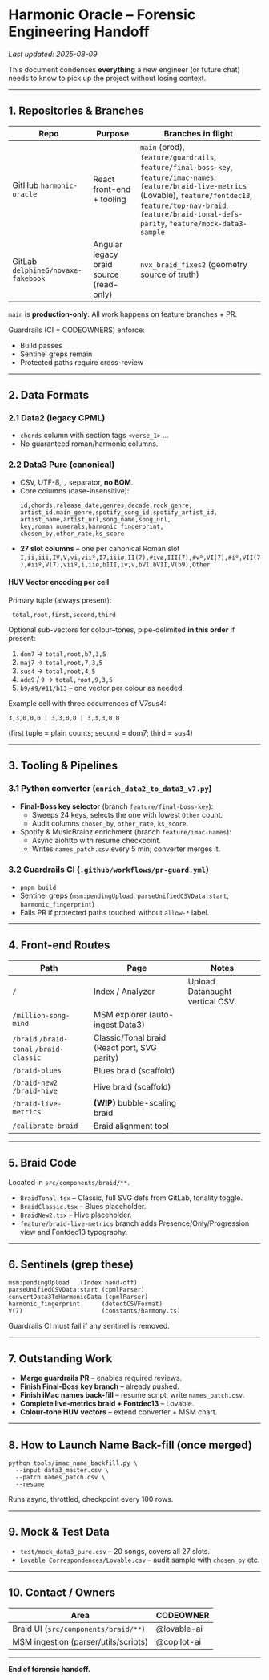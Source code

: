 # Harmonic Oracle – Forensic Engineering Handoff

_Last updated: 2025-08-09_

This document condenses **everything** a new engineer (or future chat) needs to know to pick up the project without losing context.

---
## 1. Repositories & Branches

| Repo | Purpose | Branches in flight |
|------|---------|-------------------|
| GitHub `harmonic-oracle` | React front-end + tooling | `main` (prod), `feature/guardrails`, `feature/final-boss-key`, `feature/imac-names`, `feature/braid-live-metrics` (Lovable), `feature/fontdec13`, `feature/top-nav-braid`, `feature/braid-tonal-defs-parity`, `feature/mock-data3-sample` |
| GitLab `delphineG/novaxe-fakebook` | Angular legacy braid source (read-only) | `nvx_braid_fixes2` (geometry source of truth) |

`main` is **production-only**.  All work happens on feature branches + PR.

Guardrails (CI + CODEOWNERS) enforce:
* Build passes
* Sentinel greps remain
* Protected paths require cross-review

---
## 2. Data Formats

### 2.1 Data2 (legacy CPML)
* `chords` column with section tags `<verse_1>` …
* No guaranteed roman/harmonic columns.

### 2.2 Data3 Pure (canonical)
* CSV, UTF-8, `,` separator, **no BOM**.
* Core columns (case-insensitive):
  ```
  id,chords,release_date,genres,decade,rock_genre,
  artist_id,main_genre,spotify_song_id,spotify_artist_id,
  artist_name,artist_url,song_name,song_url,
  key,roman_numerals,harmonic_fingerprint,
  chosen_by,other_rate,ks_score
  ```
* **27 slot columns** – one per canonical Roman slot
  `I,ii,iii,IV,V,vi,viiº,I7,iiiø,II(7),#ivø,III(7),#vº,VI(7),#iº,VII(7),#iiº,V(7),viiº,i,iiø,bIII,iv,v,bVI,bVII,V(b9),Other`

#### HUV Vector encoding per cell
Primary tuple (always present):
```
 total,root,first,second,third
```
Optional sub-vectors for colour–tones, pipe-delimited **in this order** if present:
1. `dom7` → `total,root,b7,3,5`
2. `maj7` → `total,root,7,3,5`
3. `sus4` → `total,root,4,5`
4. `add9` / `9` → `total,root,9,3,5`
5. `b9/#9/#11/b13` – one vector per colour as needed.

Example cell with three occurrences of V7sus4:
```
3,3,0,0,0 | 3,3,0,0 | 3,3,3,0,0
```
(first tuple = plain counts; second = dom7; third = sus4)

---
## 3. Tooling & Pipelines

### 3.1 Python converter (`enrich_data2_to_data3_v7.py`)
* **Final-Boss key selector** (branch `feature/final-boss-key`):
  * Sweeps 24 keys, selects the one with lowest `Other` count.
  * Audit columns `chosen_by`, `other_rate`, `ks_score`.
* Spotify & MusicBrainz enrichment (branch `feature/imac-names`):
  * Async aiohttp with resume checkpoint.
  * Writes `names_patch.csv` every 5 min; converter merges it.

### 3.2 Guardrails CI (`.github/workflows/pr-guard.yml`)
* `pnpm build`
* Sentinel greps (`msm:pendingUpload`, `parseUnifiedCSVData:start`, `harmonic_fingerprint`)
* Fails PR if protected paths touched without `allow-*` label.

---
## 4. Front-end Routes

| Path | Page | Notes |
|------|------|-------|
| `/` | Index / Analyzer | Upload Datanaught vertical CSV.
| `/million-song-mind` | MSM explorer (auto-ingest Data3) |
| `/braid` `/braid-tonal` `/braid-classic` | Classic/Tonal braid (React port, SVG parity) |
| `/braid-blues` | Blues braid (scaffold) |
| `/braid-new2` `/braid-hive` | Hive braid (scaffold) |
| `/braid-live-metrics` | **(WIP)** bubble-scaling braid |
| `/calibrate-braid` | Braid alignment tool |

---
## 5. Braid Code

Located in `src/components/braid/**`.
* `BraidTonal.tsx` – Classic, full SVG defs from GitLab, tonality toggle.
* `BraidClassic.tsx` – Blues placeholder.
* `BraidNew2.tsx` – Hive placeholder.
* `feature/braid-live-metrics` branch adds Presence/Only/Progression view and Fontdec13 typography.

---
## 6. Sentinels (grep these)
```
msm:pendingUpload   (Index hand-off)
parseUnifiedCSVData:start (cpmlParser)
convertData3ToHarmonicData (cpmlParser)
harmonic_fingerprint      (detectCSVFormat)
V(7)                      (constants/harmony.ts)
```
Guardrails CI must fail if any sentinel is removed.

---
## 7. Outstanding Work

* **Merge guardrails PR** – enables required reviews.
* **Finish Final-Boss key branch** – already pushed.
* **Finish iMac names back-fill** – resume script, write `names_patch.csv`.
* **Complete live-metrics braid + Fontdec13** – Lovable.
* **Colour-tone HUV vectors** – extend converter + MSM chart.

---
## 8. How to Launch Name Back-fill (once merged)
```
python tools/imac_name_backfill.py \
  --input data3_master.csv \
  --patch names_patch.csv \
  --resume
```
Runs async, throttled, checkpoint every 100 rows.

---
## 9. Mock & Test Data

* `test/mock_data3_pure.csv` – 20 songs, covers all 27 slots.
* `Lovable Correspondences/Lovable.csv` – audit sample with `chosen_by` etc.

---
## 10. Contact / Owners

| Area | CODEOWNER |
|------|-----------|
| Braid UI (`src/components/braid/**`) | @lovable-ai |
| MSM ingestion (parser/utils/scripts) | @copilot-ai |

---
**End of forensic handoff.**